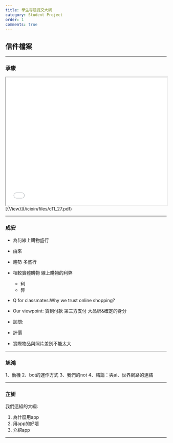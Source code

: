 ```yaml
---
title: 學生專題提交大綱
category: Student Project
order: 1
comments: true
---
```


## 信件檔案

---

### 承康
<iframe width="100%" src="/icixin/files/c11_27.pdf" border="0" height="400"></iframe>
[{View}](/icixin/files/c11_27.pdf)

---

### 成安

+ 為何線上購物盛行
+ 由來
+ 趨勢 多盛行
+ 相較實體購物 線上購物的利弊
	- 利
	- 弊

+ Q for classmates:Why we trust online shopping?
+ Our viewpoint:   貨到付款  第三方支付 大品牌&確定的身分

+ 訪問:
+ 評價
+ 實際物品與照片差別不能太大

---

### 旭鴻

1、動機
2、bot的運作方式
3、我們的not
4、結論：與ai、世界網路的連結

---

### 芷妍

我們這組的大綱:
1. 為什麼用app
2. 用app的好壞
3. 介紹app
---